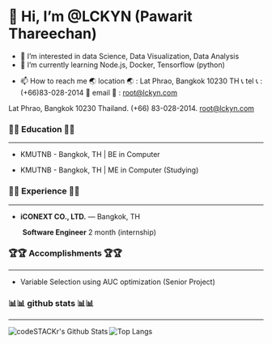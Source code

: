 # 👋 Hi, I’m @LCKYN (Pawarit Thareechan)
- 👀 I’m interested in data Science, Data Visualization, Data Analysis
- 🌱 I’m currently learning Node.js, Docker, Tensorflow (python)
<!-- - 💞️ I’m looking to collaborate on ... !-->
- 📫 How to reach me 
      🌏 location 🌏 : Lat Phrao, Bangkok 10230 TH
      📞    tel   📞 : (+66)83-028-2014
      📧   email  📧 : root@lckyn.com

Lat Phrao, Bangkok 10230 Thailand. (+66) 83-028-2014. root@lckyn.com

### 📖📖 Education 📖📖

___

* KMUTNB - Bangkok, TH | BE in Computer

* KMUTNB - Bangkok, TH | ME in Computer (Studying)

### 💭💭 Experience 💭💭

___

* **iCONEXT CO., LTD.** — Bangkok, TH	 

  ​	**Software Engineer** 2 month (internship)

### 🏆🏆 Accomplishments 🏆🏆

___

* Variable Selection using AUC optimization  (Senior Project)

### 📊📊 github stats 📊📊

___

<img align="left" alt="codeSTACKr's Github Stats" src="https://github-readme-stats.vercel.app/api?username=palm191139&show_icons=true&hide_border=true" />

![Top Langs](https://github-readme-stats.vercel.app/api/top-langs/?username=palm191139&hide_border=true)
